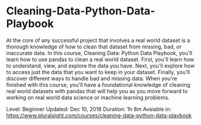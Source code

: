 # Cleaning-Data-Python-Data-Playbook

At the core of any successful project that involves a real world dataset is a thorough knowledge of how to clean that dataset from missing, bad, or inaccurate data. In this course, Cleaning Data: Python Data Playbook, you'll learn how to use pandas to clean a real world dataset. First, you'll learn how to understand, view, and explore the data you have. Next, you'll explore how to access just the data that you want to keep in your dataset. Finally, you'll discover different ways to handle bad and missing data. When you're finished with this course, you'll have a foundational knowledge of cleaning real world datasets with pandas that will help you as you move forward to working on real world data science or machine learning problems.

Level: Beginner 
Updated: Dec 10, 2018 
Duration: 1h 8m
Avaiable in: https://www.pluralsight.com/courses/cleaning-data-python-data-playbook

